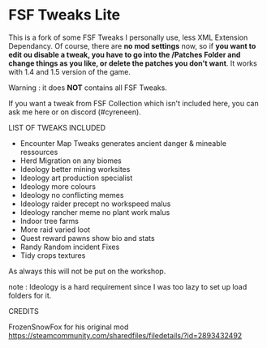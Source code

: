 # FSF Tweaks Lite

This is a fork of some FSF Tweaks I personally use, less XML Extension Dependancy.
Of course, there are **no mod settings** now, so if **you want to edit ou disable a tweak, you have to go into the /Patches Folder and change things as you like, or delete the patches you don't want**.
It works with 1.4 and 1.5 version of the game.


Warning : it does **NOT** contains all FSF Tweaks.

If you want a tweak from FSF Collection which isn't included here, you can ask me here or on discord (#cyreneen).

LIST OF TWEAKS INCLUDED

- Encounter Map Tweaks generates ancient danger & mineable ressources
- Herd Migration on any biomes
- Ideology better mining worksites
- Ideology art production specialist 
- Ideology more colours
- Ideology no conflicting memes
- Ideology raider precept no workspeed malus
- Ideology rancher meme no plant work malus
- Indoor tree farms
- More raid varied loot
- Quest reward pawns show bio and stats
- Randy Random incident Fixes
- Tidy crops textures

As always this will not be put on the workshop.

note : Ideology is a hard requirement since I was too lazy to set up load folders for it.

CREDITS 

FrozenSnowFox for his original mod https://steamcommunity.com/sharedfiles/filedetails/?id=2893432492



